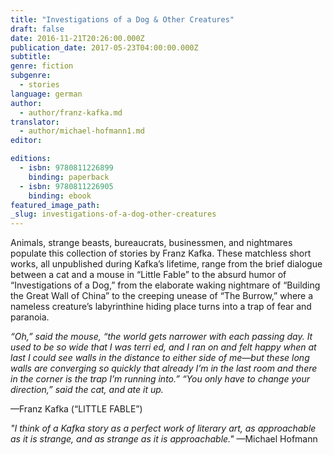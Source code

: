 ```yaml
---
title: "Investigations of a Dog & Other Creatures"
draft: false
date: 2016-11-21T20:26:00.000Z
publication_date: 2017-05-23T04:00:00.000Z
subtitle:
genre: fiction
subgenre:
  - stories
language: german
author:
  - author/franz-kafka.md
translator:
  - author/michael-hofmann1.md
editor:

editions:
  - isbn: 9780811226899
    binding: paperback
  - isbn: 9780811226905
    binding: ebook
featured_image_path:
_slug: investigations-of-a-dog-other-creatures
---
```


Animals, strange beasts, bureaucrats, businessmen, and nightmares populate this collection of stories by Franz Kafka. These matchless short works, all unpublished during Kafka’s lifetime, range from the brief dialogue between a cat and a mouse in “Little Fable” to the absurd humor of “Investigations of a Dog,” from the elaborate waking nightmare of “Building the Great Wall of China” to the creeping unease of “The Burrow,” where a nameless creature’s labyrinthine hiding place turns into a trap of fear and paranoia.

_“Oh,” said the mouse, “the world gets narrower with each passing day. It used to be so wide that I was terri ed, and I ran on and felt happy when at last I could see walls in the distance to either side of me—but these long walls are converging so quickly that already I’m in the last room and there in the corner is the trap I’m running into.” “You only have to change your direction,” said the cat, and ate it up._

—Franz Kafka (“LITTLE FABLE”)

_"I think of a Kafka story as a perfect work of literary art, as approachable as it is strange, and as strange as it is approachable."_
—Michael Hofmann

